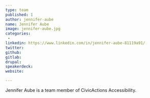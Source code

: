 ```yaml
---
type: team
published: 1
author: jennifer-aube
name: Jennifer Aube
image: jennifer-aube.jpg
categories:
 -
linkedin: https://www.linkedin.com/in/jennifer-aube-81119a91/
twitter:
github:
gitlab:
drupal:
speakerdeck:
website:

---
```


Jennifer Aube is a team member of CivicActions Accessibility.
